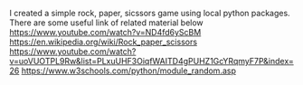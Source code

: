 I created a simple rock, paper, sicssors game using local python packages. There are some useful link of related material below
https://www.youtube.com/watch?v=ND4fd6yScBM
https://en.wikipedia.org/wiki/Rock_paper_scissors
https://www.youtube.com/watch?v=uoVUOTPL9Rw&list=PLxuUHF3OiqfWAITD4gPUHZ1GcYRqmyF7P&index=26
https://www.w3schools.com/python/module_random.asp

